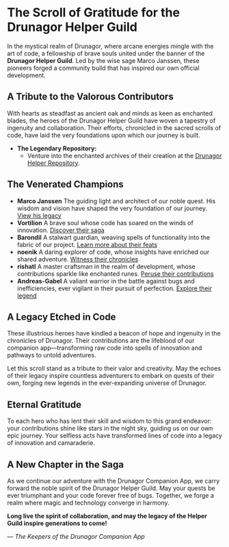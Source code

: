 # The Scroll of Gratitude for the Drunagor Helper Guild

In the mystical realm of Drunagor, where arcane energies mingle with the art of code, a fellowship of brave souls united under the banner of the **Drunagor Helper Guild**. Led by the wise sage Marco Janssen, these pioneers forged a community build that has inspired our own official development.

## A Tribute to the Valorous Contributors

With hearts as steadfast as ancient oak and minds as keen as enchanted blades, the heroes of the Drunagor Helper Guild have woven a tapestry of ingenuity and collaboration. Their efforts, chronicled in the sacred scrolls of code, have laid the very foundations upon which our journey is built.

- **The Legendary Repository:**
  - Venture into the enchanted archives of their creation at the [Drunagor Helper Repository](https://github.com/marcojanssen/drunagor-helper).

## The Venerated Champions

- **Marco Janssen** The guiding light and architect of our noble quest. His wisdom and vision have shaped the very foundation of our journey. [View his legacy](https://github.com/marcojanssen)
- **Vortilion** A brave soul whose code has soared on the winds of innovation. [Discover their saga](https://github.com/Vortilion)
- **Barondil** A stalwart guardian, weaving spells of functionality into the fabric of our project. [Learn more about their feats](https://github.com/Barondil)
- **noenik** A daring explorer of code, whose insights have enriched our shared adventure. [Witness their chronicles](https://github.com/noenik)
- **rishatl** A master craftsman in the realm of development, whose contributions sparkle like enchanted runes. [Peruse their contributions](https://github.com/rishatl)
- **Andreas-Gabel**
  A valiant warrior in the battle against bugs and inefficiencies, ever vigilant in their pursuit of perfection. [Explore their legend](https://github.com/Andreas-Gabel)

## A Legacy Etched in Code

These illustrious heroes have kindled a beacon of hope and ingenuity in the chronicles of Drunagor. Their contributions are the lifeblood of our companion app—transforming raw code into spells of innovation and pathways to untold adventures.

Let this scroll stand as a tribute to their valor and creativity. May the echoes of their legacy inspire countless adventurers to embark on quests of their own, forging new legends in the ever-expanding universe of Drunagor.

## Eternal Gratitude

To each hero who has lent their skill and wisdom to this grand endeavor: your contributions shine like stars in the night sky, guiding us on our own epic journey. Your selfless acts have transformed lines of code into a legacy of innovation and camaraderie.

## A New Chapter in the Saga

As we continue our adventure with the Drunagor Companion App, we carry forward the noble spirit of the Drunagor Helper Guild. May your quests be ever triumphant and your code forever free of bugs. Together, we forge a realm where magic and technology converge in harmony.

**Long live the spirit of collaboration, and may the legacy of the Helper Guild inspire generations to come!**

*— The Keepers of the Drunagor Companion App*
